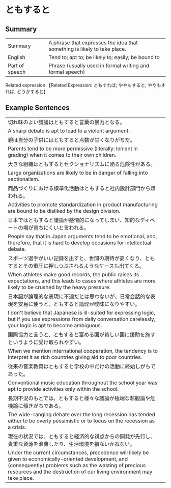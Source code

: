 # ともすると

## Summary

<table><tr>   <td>Summary<td>   <td>A phrase that expresses the idea that something is likely to take place.</td><tr><tr>   <td>English<td>   <td>Tend to; apt to; be likely to; easily; be bound to</td><tr><tr>   <td>Part of speech<td>   <td>Phrase (usually used in formal writing and formal speech)</td><tr></table><tr>   <td>Related expression<td>   <td>【Related Expression: ともすれば; ややもすると; ややもすれば; どうかすると】</td><tr></table></table>

## Example Sentences

<table><tr><td>切れ味のよい議論はともすると言葉の暴力となる。<td><tr><tr><td>A sharp debate is apt to lead to a violent argument.<td><tr><tr><td>親は自分の子供にはともすると点数が甘くなりがちだ。<td><tr><tr><td>Parents tend to be more permissive (literally: lenient in grading) when it comes to their own children.<td><tr><tr><td>大きな組織はともするとセクショナリズムに陥る危険性がある。<td><tr><tr><td>Large organizations are likely to be in danger of falling into sectionalism.<td><tr><tr><td>商品づくりにおける標準化活動はともすると社内設計部門から嫌われる。<td><tr><tr><td>Activities to promote standardization in product manufacturing are bound to be disliked by the design division.<td><tr><tr><td>日本ではともすると議論が感情的になってしまい、知的なディベートの場が育ちにくいと言われる。<td><tr><tr><td>People say that in Japan arguments tend to be emotional, and, therefore, that it is hard to develop occasions for intellectual debate.<td><tr><tr><td>スポーツ選手がいい記録を出すと、世間の期待が高くなり、ともするとその重圧に押しつぶされるようなケースも出てくる。<td><tr><tr><td>When athletes make good records, the public raises its expectations, and this leads to cases where athletes are more likely to be crushed by the heavy pressure.<td><tr><tr><td>日本語が論理的な表現に不適だとは思わないが、日常会話的な表現を安易に使うと、ともすると論理が曖昧になりやすい。<td><tr><tr><td>I don't believe that Japanese is ill-suited for expressing logic, but if you use expressions from daily conversation carelessly, your logic is apt to become ambiguous.<td><tr><tr><td>国際協力と言うと、ともすると富める国が貧しい国に援助を施すというように受け取られやすい。<td><tr><tr><td>When we mention international cooperation, the tendency is to interpret it as rich countries giving aid to poor countries.<td><tr><tr><td>従来の音楽教育はともすると学校の中だけの活動に終始しがちであった。<td><tr><tr><td>Conventional music education throughout the school year was apt to provide activities only within the school.<td><tr><tr><td>長期不況のもとでは、ともすると様々な議論が極端な悲観論や危機論に傾きがちである。<td><tr><tr><td>The wide-ranging debate over the long recession has tended either to be overly pessimistic or to focus on the recession as a crisis.<td><tr><tr><td>現在の状況では、ともすると経済的な視点からの開発が先行し、貴重な資源を浪費したり、生活環境を損ないかねない。<td><tr><tr><td>Under the current circumstances, precedence will likely be given to economically-oriented development, and (consequently) problems such as the wasting of precious resources and the destruction of our living environment may take place.<td><tr></table>

